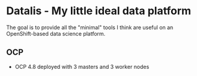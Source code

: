 # Datalis - My little ideal data platform

The goal is to provide all the "minimal" tools I think are useful on an OpenShift-based data science platform.

## OCP

* OCP 4.8 deployed with 3 masters and 3 worker nodes



